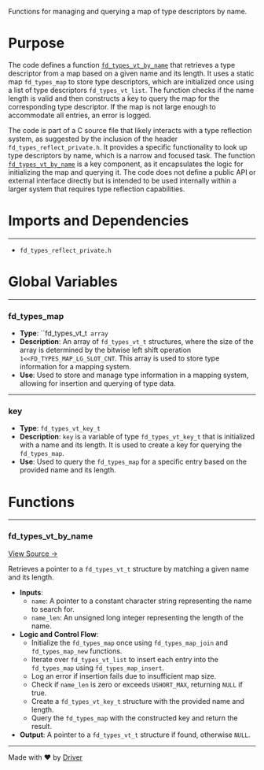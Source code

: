 <!--------------------------------------------------------------------------------->
<!-- IMPORTANT: This file is auto-generated by Driver (https://driver.ai). -------->
<!-- Manual edits may be overwritten on future commits. --------------------------->
<!--------------------------------------------------------------------------------->

Functions for managing and querying a map of type descriptors by name.

# Purpose
The code defines a function [`fd_types_vt_by_name`](<#fd_types_vt_by_name>) that retrieves a type descriptor from a map based on a given name and its length. It uses a static map `fd_types_map` to store type descriptors, which are initialized once using a list of type descriptors `fd_types_vt_list`. The function checks if the name length is valid and then constructs a key to query the map for the corresponding type descriptor. If the map is not large enough to accommodate all entries, an error is logged.

The code is part of a C source file that likely interacts with a type reflection system, as suggested by the inclusion of the header `fd_types_reflect_private.h`. It provides a specific functionality to look up type descriptors by name, which is a narrow and focused task. The function [`fd_types_vt_by_name`](<#fd_types_vt_by_name>) is a key component, as it encapsulates the logic for initializing the map and querying it. The code does not define a public API or external interface directly but is intended to be used internally within a larger system that requires type reflection capabilities.
# Imports and Dependencies

---
- `fd_types_reflect_private.h`


# Global Variables

---
### fd\_types\_map
- **Type**: ``fd_types_vt_t` array`
- **Description**: An array of `fd_types_vt_t` structures, where the size of the array is determined by the bitwise left shift operation `1<<FD_TYPES_MAP_LG_SLOT_CNT`. This array is used to store type information for a mapping system.
- **Use**: Used to store and manage type information in a mapping system, allowing for insertion and querying of type data.


---
### key
- **Type**: ``fd_types_vt_key_t``
- **Description**: `key` is a variable of type `fd_types_vt_key_t` that is initialized with a name and its length. It is used to create a key for querying the `fd_types_map`.
- **Use**: Used to query the `fd_types_map` for a specific entry based on the provided name and its length.


# Functions

---
### fd\_types\_vt\_by\_name<!-- {{#callable:fd_types_vt_by_name}} -->
[View Source →](<../../../../../src/flamenco/types/fd_types_reflect.c#L5>)

Retrieves a pointer to a `fd_types_vt_t` structure by matching a given name and its length.
- **Inputs**:
    - `name`: A pointer to a constant character string representing the name to search for.
    - `name_len`: An unsigned long integer representing the length of the name.
- **Logic and Control Flow**:
    - Initialize the `fd_types_map` once using `fd_types_map_join` and `fd_types_map_new` functions.
    - Iterate over `fd_types_vt_list` to insert each entry into the `fd_types_map` using `fd_types_map_insert`.
    - Log an error if insertion fails due to insufficient map size.
    - Check if `name_len` is zero or exceeds `USHORT_MAX`, returning `NULL` if true.
    - Create a `fd_types_vt_key_t` structure with the provided name and length.
    - Query the `fd_types_map` with the constructed key and return the result.
- **Output**: A pointer to a `fd_types_vt_t` structure if found, otherwise `NULL`.



---
Made with ❤️ by [Driver](https://www.driver.ai/)